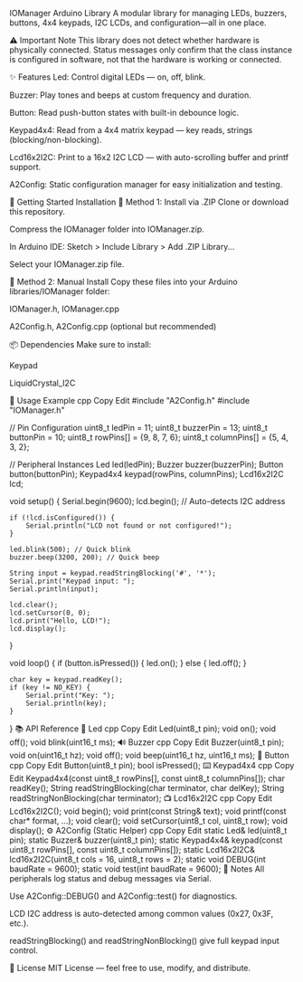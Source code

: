 IOManager Arduino Library
A modular library for managing LEDs, buzzers, buttons, 4x4 keypads, I2C LCDs, and configuration—all in one place.

⚠️ Important Note
This library does not detect whether hardware is physically connected.
Status messages only confirm that the class instance is configured in software, not that the hardware is working or connected.

✨ Features
Led: Control digital LEDs — on, off, blink.

Buzzer: Play tones and beeps at custom frequency and duration.

Button: Read push-button states with built-in debounce logic.

Keypad4x4: Read from a 4x4 matrix keypad — key reads, strings (blocking/non-blocking).

Lcd16x2I2C: Print to a 16x2 I2C LCD — with auto-scrolling buffer and printf support.

A2Config: Static configuration manager for easy initialization and testing.

🚀 Getting Started
Installation
🔹 Method 1: Install via .ZIP
Clone or download this repository.

Compress the IOManager folder into IOManager.zip.

In Arduino IDE: Sketch > Include Library > Add .ZIP Library...

Select your IOManager.zip file.

🔹 Method 2: Manual Install
Copy these files into your Arduino libraries/IOManager folder:

IOManager.h, IOManager.cpp

A2Config.h, A2Config.cpp (optional but recommended)

📦 Dependencies
Make sure to install:

Keypad

LiquidCrystal_I2C

🔧 Usage Example
cpp
Copy
Edit
#include "A2Config.h"
#include "IOManager.h"

// Pin Configuration
uint8_t ledPin = 11;
uint8_t buzzerPin = 13;
uint8_t buttonPin = 10;
uint8_t rowPins[] = {9, 8, 7, 6};
uint8_t columnPins[] = {5, 4, 3, 2};

// Peripheral Instances
Led led(ledPin);
Buzzer buzzer(buzzerPin);
Button button(buttonPin);
Keypad4x4 keypad(rowPins, columnPins);
Lcd16x2I2C lcd;

void setup() {
    Serial.begin(9600);
    lcd.begin(); // Auto-detects I2C address

    if (!lcd.isConfigured()) {
        Serial.println("LCD not found or not configured!");
    }

    led.blink(500); // Quick blink
    buzzer.beep(3200, 200); // Quick beep

    String input = keypad.readStringBlocking('#', '*');
    Serial.print("Keypad input: ");
    Serial.println(input);

    lcd.clear();
    lcd.setCursor(0, 0);
    lcd.print("Hello, LCD!");
    lcd.display();
}

void loop() {
    if (button.isPressed()) {
        led.on();
    } else {
        led.off();
    }

    char key = keypad.readKey();
    if (key != NO_KEY) {
        Serial.print("Key: ");
        Serial.println(key);
    }
}
📚 API Reference
🔴 Led
cpp
Copy
Edit
Led(uint8_t pin);
void on();
void off();
void blink(uint16_t ms);
🔊 Buzzer
cpp
Copy
Edit
Buzzer(uint8_t pin);
void on(uint16_t hz);
void off();
void beep(uint16_t hz, uint16_t ms);
🔘 Button
cpp
Copy
Edit
Button(uint8_t pin);
bool isPressed();
⌨️ Keypad4x4
cpp
Copy
Edit
Keypad4x4(const uint8_t rowPins[], const uint8_t columnPins[]);
char readKey();
String readStringBlocking(char terminator, char delKey);
String readStringNonBlocking(char terminator);
📺 Lcd16x2I2C
cpp
Copy
Edit
Lcd16x2I2C();
void begin();
void print(const String& text);
void printf(const char* format, ...);
void clear();
void setCursor(uint8_t col, uint8_t row);
void display();
⚙️ A2Config (Static Helper)
cpp
Copy
Edit
static Led& led(uint8_t pin);
static Buzzer& buzzer(uint8_t pin);
static Keypad4x4& keypad(const uint8_t rowPins[], const uint8_t columnPins[]);
static Lcd16x2I2C& lcd16x2I2C(uint8_t cols = 16, uint8_t rows = 2);
static void DEBUG(int baudRate = 9600);
static void test(int baudRate = 9600);
🧠 Notes
All peripherals log status and debug messages via Serial.

Use A2Config::DEBUG() and A2Config::test() for diagnostics.

LCD I2C address is auto-detected among common values (0x27, 0x3F, etc.).

readStringBlocking() and readStringNonBlocking() give full keypad input control.

📄 License
MIT License — feel free to use, modify, and distribute.
